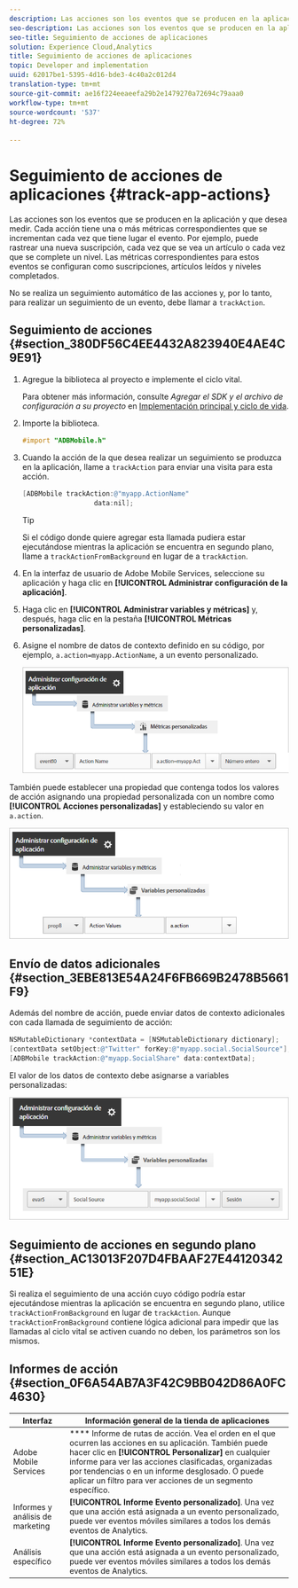 ```yaml
---
description: Las acciones son los eventos que se producen en la aplicación y que desea medir. Cada acción tiene una o más métricas correspondientes que se incrementan cada vez que tiene lugar el evento. Por ejemplo, puede rastrear una nueva suscripción, cada vez que se vea un artículo o cada vez que se complete un nivel. Las métricas correspondientes para estos eventos se configuran como suscripciones, artículos leídos y niveles completados.
seo-description: Las acciones son los eventos que se producen en la aplicación y que desea medir. Cada acción tiene una o más métricas correspondientes que se incrementan cada vez que tiene lugar el evento. Por ejemplo, puede rastrear una nueva suscripción, cada vez que se vea un artículo o cada vez que se complete un nivel. Las métricas correspondientes para estos eventos se configuran como suscripciones, artículos leídos y niveles completados.
seo-title: Seguimiento de acciones de aplicaciones
solution: Experience Cloud,Analytics
title: Seguimiento de acciones de aplicaciones
topic: Developer and implementation
uuid: 62017be1-5395-4d16-bde3-4c40a2c012d4
translation-type: tm+mt
source-git-commit: ae16f224eeaeefa29b2e1479270a72694c79aaa0
workflow-type: tm+mt
source-wordcount: '537'
ht-degree: 72%

---
```



# Seguimiento de acciones de aplicaciones {#track-app-actions}

Las acciones son los eventos que se producen en la aplicación y que desea medir. Cada acción tiene una o más métricas correspondientes que se incrementan cada vez que tiene lugar el evento. Por ejemplo, puede rastrear una nueva suscripción, cada vez que se vea un artículo o cada vez que se complete un nivel. Las métricas correspondientes para estos eventos se configuran como suscripciones, artículos leídos y niveles completados.

No se realiza un seguimiento automático de las acciones y, por lo tanto, para realizar un seguimiento de un evento, debe llamar a `trackAction`.

## Seguimiento de acciones {#section_380DF56C4EE4432A823940E4AE4C9E91}

1. Agregue la biblioteca al proyecto e implemente el ciclo vital.

   Para obtener más información, consulte *Agregar el SDK y el archivo de configuración a su proyecto* en [Implementación principal y ciclo de vida](/help/ios/getting-started/dev-qs.md).
1. Importe la biblioteca.

   ```objective-c
   #import "ADBMobile.h"
   ```

1. Cuando la acción de la que desea realizar un seguimiento se produzca en la aplicación, llame a `trackAction` para enviar una visita para esta acción.

   ```objective-c
   [ADBMobile trackAction:@"myapp.ActionName"  
                     data:nil];
   ```

   >[!TIP]
   >
   >Si el código donde quiere agregar esta llamada pudiera estar ejecutándose mientras la aplicación se encuentra en segundo plano, llame a `trackActionFromBackground` en lugar de a `trackAction`.

1. En la interfaz de usuario de Adobe Mobile Services, seleccione su aplicación y haga clic en **[!UICONTROL Administrar configuración de la aplicación]**.

1. Haga clic en **[!UICONTROL Administrar variables y métricas]** y, después, haga clic en la pestaña **[!UICONTROL Métricas personalizadas]**.

1. Asigne el nombre de datos de contexto definido en su código, por ejemplo, `a.action=myapp.ActionName`, a un evento personalizado.

   ![](assets/map-event-context-data.png)

También puede establecer una propiedad que contenga todos los valores de acción asignando una propiedad personalizada con un nombre como **[!UICONTROL Acciones personalizadas]** y estableciendo su valor en `a.action`.

![](assets/map-custom-prop.png)

## Envío de datos adicionales {#section_3EBE813E54A24F6FB669B2478B5661F9}

Además del nombre de acción, puede enviar datos de contexto adicionales con cada llamada de seguimiento de acción:

```objective-c
NSMutableDictionary *contextData = [NSMutableDictionary dictionary]; 
[contextData setObject:@"Twitter" forKey:@"myapp.social.SocialSource"]; 
[ADBMobile trackAction:@"myapp.SocialShare" data:contextData];
```

El valor de los datos de contexto debe asignarse a variables personalizadas:

![](assets/map-variable-context-action.png)

## Seguimiento de acciones en segundo plano {#section_AC13013F207D4FBAAF27E4412034251E}

Si realiza el seguimiento de una acción cuyo código podría estar ejecutándose mientras la aplicación se encuentra en segundo plano, utilice `trackActionFromBackground` en lugar de `trackAction`. Aunque `trackActionFromBackground` contiene lógica adicional para impedir que las llamadas al ciclo vital se activen cuando no deben, los parámetros son los mismos.

## Informes de acción {#section_0F6A54AB7A3F42C9BB042D86A0FC4630}

| Interfaz | Información general de la tienda de aplicaciones |
|--- |--- |
| Adobe Mobile Services | **** Informe de rutas de acción. Vea el orden en el que ocurren las acciones en su aplicación. También puede hacer clic en **[!UICONTROL Personalizar]** en cualquier informe para ver las acciones clasificadas, organizadas por tendencias o en un informe desglosado. O puede aplicar un filtro para ver acciones de un segmento específico. |
| Informes y análisis de marketing | **[!UICONTROL Informe Evento personalizado]**. Una vez que una acción está asignada a un evento personalizado, puede ver eventos móviles similares a todos los demás eventos de Analytics. |
| Análisis específico | **[!UICONTROL Informe Evento personalizado]**. Una vez que una acción está asignada a un evento personalizado, puede ver eventos móviles similares a todos los demás eventos de Analytics. |
